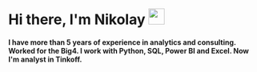 <h1 align="left">Hi there, I'm <a>Nikolay</a> 
<img src="https://github.com/blackcater/blackcater/raw/main/images/Hi.gif" height="32"/></h1>
<h4 align="left">I have more than 5 years of experience in analytics and consulting. Worked for the Big4. I work with Python, SQL, Power BI and Excel. Now I'm analyst in Tinkoff.</h4>

